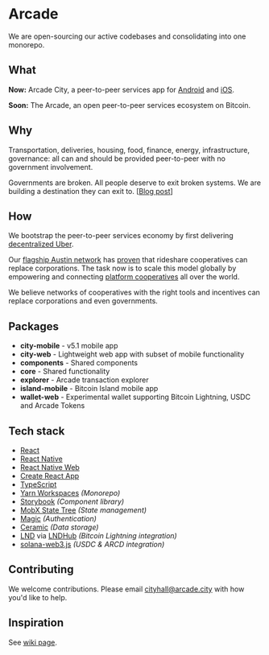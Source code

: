 # Arcade

We are open-sourcing our active codebases and consolidating into one monorepo.

## What

**Now:** Arcade City, a peer-to-peer services app for [Android](https://play.google.com/store/apps/details?id=arcade.city.mobile) and [iOS](https://apps.apple.com/us/app/arcade-city/id1082799882).

**Soon:** The Arcade, an open peer-to-peer services ecosystem on Bitcoin.

## Why

Transportation, deliveries, housing, food, finance, energy, infrastructure, governance: all can and should be provided peer-to-peer with no government involvement.

Governments are broken. All people deserve to exit broken systems. We are building a destination they can exit to. [[Blog post](https://arcade.city/blog/antidote)]

## How

We bootstrap the peer-to-peer services economy by first delivering [decentralized Uber](https://twitter.com/ArcadeCityHall/status/1388669130413334528).

Our [flagship Austin network](https://arcade.city/files/ArcadeCity_FinalReport.pdf) has [proven](https://twitter.com/ArcadeCityHall/status/1351630501946253312) that rideshare cooperatives can replace corporations. The task now is to scale this model globally by empowering and connecting [platform cooperatives](https://wiki.p2pfoundation.net/Platform_Cooperativism) all over the world.

We believe networks of cooperatives with the right tools and incentives can replace corporations and even governments.

## Packages

- **city-mobile** - v5.1 mobile app
- **city-web** - Lightweight web app with subset of mobile functionality
- **components** - Shared components
- **core** - Shared functionality
- **explorer** - Arcade transaction explorer
- **island-mobile** - Bitcoin Island mobile app
- **wallet-web** - Experimental wallet supporting Bitcoin Lightning, USDC and Arcade Tokens

## Tech stack

- [React](https://github.com/facebook/react)
- [React Native](https://github.com/facebook/react-native)
- [React Native Web](https://github.com/necolas/react-native-web)
- [Create React App](https://github.com/facebook/create-react-app)
- [TypeScript](https://github.com/Microsoft/TypeScript)
- [Yarn Workspaces](https://yarnpkg.com/lang/en/docs/workspaces/) _(Monorepo)_
- [Storybook](https://storybook.js.org/) _(Component library)_
- [MobX State Tree](https://github.com/mobxjs/mobx-state-tree) _(State management)_
- [Magic](https://magic.link/) _(Authentication)_
- [Ceramic](https://ceramic.network/) _(Data storage)_
- [LND](https://github.com/lightningnetwork/lnd) via [LNDHub](https://github.com/BlueWallet/LndHub) _(Bitcoin Lightning integration)_
- [solana-web3.js](https://github.com/solana-labs/solana-web3.js/) _(USDC & ARCD integration)_

## Contributing

We welcome contributions. Please email cityhall@arcade.city with how you'd like to help.

## Inspiration

See [wiki page](https://github.com/ArcadeCity/arcade/wiki/Inspiration).
